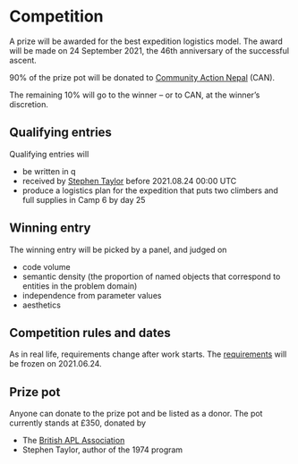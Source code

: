 Competition
===========


A prize will be awarded for the best expedition logistics model. 
The award will be made on 24 September 2021, the 46th anniversary of the successful ascent. 

90% of the prize pot will be donated to [Community Action Nepal](https://www.canepal.org.uk) (CAN). 

The remaining 10% will go to the winner – or to CAN, at the winner’s discretion. 


Qualifying entries 
------------------
Qualifying entries will 

* be written in q
* received by [Stephen Taylor](mailto:stephen@kx.com) before 2021.08.24 00:00 UTC
* produce a logistics plan for the expedition that puts two climbers and full supplies in Camp 6 by day 25 



Winning entry
-------------
The winning entry will be picked by a panel, and judged on 

* code volume
* semantic density (the proportion of named objects that correspond to entities in the problem domain)
* independence from parameter values
* aesthetics


Competition rules and dates
---------------------------
As in real life, requirements change after work starts. 
The [requirements](analysis.md) will be frozen on 2021.06.24.


Prize pot
---------
Anyone can donate to the prize pot and be listed as a donor. The pot currently stands at £350, donated by

* The [British APL Association](https://britishaplassociation.org/)
* Stephen Taylor, author of the 1974 program 